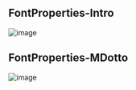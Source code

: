 ## FontProperties-Intro
![image](https://user-images.githubusercontent.com/49730521/125184351-873f8680-e23a-11eb-9b09-d837d8ab195b.png)

## FontProperties-MDotto
![image](https://user-images.githubusercontent.com/49730521/125184355-90c8ee80-e23a-11eb-830e-c919b64fcb29.png)
